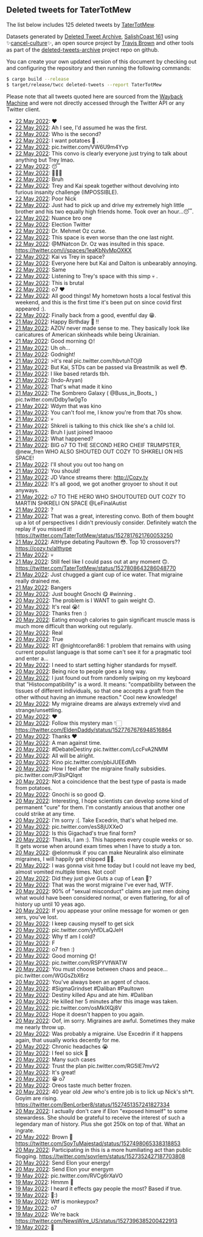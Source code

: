 ## Deleted tweets for TaterTotMew

The list below includes 125 deleted tweets by
[TaterTotMew](https://twitter.com/TaterTotMew).



Datasets generated by [Deleted Tweet Archive](https://twitter.com/deletedtweet161), 
[SalishCoast 161](https://twitter.com/SalishCoastA) using 
✨[cancel-culture](https://github.com/travisbrown/cancel-culture)✨, an open source project by 
[Travis Brown](https://twitter.com/travisbrown) and other tools as part of the 
[deleted-tweets-archive](https://github.com/salcoast/deleted-tweets-archive/) project repo on github.

You can create your own updated version of this document by checking out and configuring the
repository and then running the following commands:

```bash
$ cargo build --release
$ target/release/twcc deleted-tweets --report TaterTotMew
```

Please note that all tweets quoted here are sourced from the
[Wayback Machine](https://web.archive.org) and were not directly accessed through the Twitter API or
any Twitter client.

* [22 May 2022](https://web.archive.org/web/20220522100344/https://twitter.com/TaterTotMew/status/1528315601202122753): ❤️ <!--1528315601202122753-->
* [22 May 2022](https://web.archive.org/web/20220522100256/https://twitter.com/TaterTotMew/status/1528315257478864898): Ah I see, I'd assumed he was the first. <!--1528315257478864898-->
* [22 May 2022](https://web.archive.org/web/20220522100021/https://twitter.com/TaterTotMew/status/1528314670481825793): Who is the second? <!--1528314670481825793-->
* [22 May 2022](https://web.archive.org/web/20220522095807/https://twitter.com/TaterTotMew/status/1528314217681534977): I want potatoes 🥔 . <!--1528314217681534977-->
* [22 May 2022](https://web.archive.org/web/20220522091623/https://twitter.com/TaterTotMew/status/1528303667794874374): pic.twitter.com/VW6U9m4Yvp <!--1528303667794874374-->
* [22 May 2022](https://web.archive.org/web/20220522091449/https://twitter.com/TaterTotMew/status/1528303132941463552): This convo is clearly everyone just trying to talk about anything but Trey lmao. <!--1528303132941463552-->
* [22 May 2022](https://web.archive.org/web/20220522091457/https://twitter.com/TaterTotMew/status/1528302025930330117): 😴 <!--1528302025930330117-->
* [22 May 2022](https://web.archive.org/web/20220522084711/https://twitter.com/TaterTotMew/status/1528296144916430849): 🤦🏻‍♂️ <!--1528296144916430849-->
* [22 May 2022](https://web.archive.org/web/20220522084318/https://twitter.com/TaterTotMew/status/1528295319955558406): Bruh <!--1528295319955558406-->
* [22 May 2022](https://web.archive.org/web/20220522083546/https://twitter.com/TaterTotMew/status/1528293302306492418): Trey and Kai speak together without devolving into furious insanity challenge (IMPOSSIBLE). <!--1528293302306492418-->
* [22 May 2022](https://web.archive.org/web/20220522083221/https://twitter.com/TaterTotMew/status/1528292591501975553): Poor Nick <!--1528292591501975553-->
* [22 May 2022](https://web.archive.org/web/20220522082421/https://twitter.com/TaterTotMew/status/1528290618979631104): Just had to pick up and drive my extremely high little brother and his two equally high friends home. Took over an hour...😴. <!--1528290618979631104-->
* [22 May 2022](https://web.archive.org/web/20220522072610/https://twitter.com/TaterTotMew/status/1528275914039214080): Nuance bro one <!--1528275914039214080-->
* [22 May 2022](https://web.archive.org/web/20220522072824/https://twitter.com/TaterTotMew/status/1528275841800601600): Election Twitter <!--1528275841800601600-->
* [22 May 2022](https://web.archive.org/web/20220522055547/https://twitter.com/TaterTotMew/status/1528248973424738306): Dr. Mehmet Oz curse. <!--1528253237467422720-->
* [22 May 2022](https://web.archive.org/web/20220522055328/https://twitter.com/TaterTotMew/status/1528252588671520769): This space is even worse than the one last night. <!--1528252588671520769-->
* [22 May 2022](https://web.archive.org/web/20220522055547/https://twitter.com/TaterTotMew/status/1528248973424738306): @MNatcon  Dr. Oz was insulted in this space. https://twitter.com/i/spaces/1eaKbNvMpOXKX <!--1528248973424738306-->
* [22 May 2022](https://web.archive.org/web/20220522053546/https://twitter.com/TaterTotMew/status/1528248174850330626): Kai vs Trey in space? <!--1528248174850330626-->
* [22 May 2022](https://web.archive.org/web/20220522053415/https://twitter.com/TaterTotMew/status/1528247800479326208): Everyone here but Kai and Dalton is unbearably annoying. <!--1528247800479326208-->
* [22 May 2022](https://web.archive.org/web/20220522051905/https://twitter.com/TaterTotMew/status/1528243884073046017): Same <!--1528243884073046017-->
* [22 May 2022](https://web.archive.org/web/20220522051733/https://twitter.com/TaterTotMew/status/1528243548021313536): Listening to Trey's space with this simp 💀 . <!--1528243548021313536-->
* [22 May 2022](https://web.archive.org/web/20220522051412/https://twitter.com/TaterTotMew/status/1528242693767417857): This is brutal <!--1528242693767417857-->
* [22 May 2022](https://web.archive.org/web/20220522033505/https://twitter.com/TaterTotMew/status/1528217615566610432): o7 ❤️ <!--1528217615566610432-->
* [22 May 2022](https://web.archive.org/web/20220522033037/https://twitter.com/TaterTotMew/status/1528216651522506752): All good things! My hometown hosts a local festival this weekend, and this is the first time it's been put on since covid first appeared :). <!--1528216651522506752-->
* [22 May 2022](https://web.archive.org/web/20220522032545/https://twitter.com/TaterTotMew/status/1528215451314036736): Finally back from a good, eventful day 😁. <!--1528215451314036736-->
* [21 May 2022](https://web.archive.org/web/20220521190025/https://twitter.com/TaterTotMew/status/1528088258470617088): Happy Birthday 🎉 !! <!--1528088258470617088-->
* [21 May 2022](https://web.archive.org/web/20220521151648/https://twitter.com/TaterTotMew/status/1528031787032657920): AZOV never made sense to me. They basically look like caricatures of American skinheads while being Ukrainian. <!--1528031787032657920-->
* [21 May 2022](https://web.archive.org/web/20220521133340/https://twitter.com/TaterTotMew/status/1528000148181327872): Good morning 🌞! <!--1528000148181327872-->
* [21 May 2022](https://web.archive.org/web/20220521091713/https://twitter.com/TaterTotMew/status/1527941398829342721): Uh oh... <!--1527941398829342721-->
* [21 May 2022](https://web.archive.org/web/20220521090905/https://twitter.com/TaterTotMew/status/1527939331461156864): Godnight! <!--1527939331461156864-->
* [21 May 2022](https://web.archive.org/web/20220521090708/https://twitter.com/TaterTotMew/status/1527938927549726722): >it's real pic.twitter.com/hbvtuhTOj9 <!--1527938927549726722-->
* [21 May 2022](https://web.archive.org/web/20220521090434/https://twitter.com/TaterTotMew/status/1527938319270674433): But Kai, STDs can be passed via Breastmilk as well 😳. <!--1527938319270674433-->
* [21 May 2022](https://web.archive.org/web/20220521085027/https://twitter.com/TaterTotMew/status/1527934761007828993): I like based retards tbh. <!--1527934761007828993-->
* [21 May 2022](https://web.archive.org/web/20220521083318/https://twitter.com/TaterTotMew/status/1527930302202531840): (Indo-Aryan) <!--1527930302202531840-->
* [21 May 2022](https://web.archive.org/web/20220521082730/https://twitter.com/TaterTotMew/status/1527929029118009348): That's what made it kino <!--1527929029118009348-->
* [21 May 2022](https://web.archive.org/web/20220521082153/https://twitter.com/TaterTotMew/status/1527927598210228226): The Sombrero Galaxy ( @Buss_in_Boots_  ) pic.twitter.com/Ddby1w0gTo <!--1527927598210228226-->
* [21 May 2022](https://web.archive.org/web/20220521081057/https://twitter.com/TaterTotMew/status/1527924782297141251): Wdym that was kino <!--1527924782297141251-->
* [21 May 2022](https://web.archive.org/web/20220521080729/https://twitter.com/TaterTotMew/status/1527923882669252609): You can't fool me, I know you're from that 70s show. <!--1527923882669252609-->
* [21 May 2022](https://web.archive.org/web/20220521080659/https://twitter.com/TaterTotMew/status/1527923776591208449): 💀 <!--1527923776591208449-->
* [21 May 2022](https://web.archive.org/web/20220521073412/https://twitter.com/TaterTotMew/status/1527915541771522049): Shkreli is talking to this chick like she's a child lol. <!--1527915541771522049-->
* [21 May 2022](https://web.archive.org/web/20220521073107/https://twitter.com/TaterTotMew/status/1527914786364825600): Bruh I just joined lmaooo <!--1527914786364825600-->
* [21 May 2022](https://web.archive.org/web/20220521072805/https://twitter.com/TaterTotMew/status/1527914037983461377): What happened? <!--1527914037983461377-->
* [21 May 2022](https://web.archive.org/web/20220521064608/https://twitter.com/TaterTotMew/status/1527903503938686978): BIG o7 TO THE SECOND HERO CHEIF TRUMPSTER,  @new_fren  WHO ALSO SHOUTED OUT COZY TO SHKRELI ON HIS SPACE! <!--1527903503938686978-->
* [21 May 2022](https://web.archive.org/web/20220521064526/https://twitter.com/TaterTotMew/status/1527903224350625792): I'll shout you out too hang on <!--1527903224350625792-->
* [21 May 2022](https://web.archive.org/web/20220521054210/https://twitter.com/TaterTotMew/status/1527887350025658370): You should! <!--1527887350025658370-->
* [21 May 2022](https://web.archive.org/web/20220521053859/https://twitter.com/TaterTotMew/status/1527886481984987136): JD Vance streams there: http://Cozy.tv <!--1527886481984987136-->
* [21 May 2022](https://web.archive.org/web/20220521053221/https://twitter.com/TaterTotMew/status/1527884882176876544): It's all good, we got another groyoer to shout it out anyways. <!--1527884882176876544-->
* [21 May 2022](https://web.archive.org/web/20220521053030/https://twitter.com/TaterTotMew/status/1527884467519557632): o7 TO THE HERO WHO SHOUTOUTED OUT COZY TO MARTIN SHKRELI ON SPACE  @LeFinalAutist <!--1527884467519557632-->
* [21 May 2022](https://web.archive.org/web/20220521052304/https://twitter.com/TaterTotMew/status/1527882572436582401): ? <!--1527882572436582401-->
* [21 May 2022](https://web.archive.org/web/20220521043513/https://twitter.com/TaterTotMew/status/1527870359952887812): That was a great, interesting convo. Both of them bought up a lot of perspectives I didn't previously consider. Definitely watch the replay if you missed it! https://twitter.com/TaterTotMew/status/1527817621760053250 <!--1527870359952887812-->
* [21 May 2022](https://web.archive.org/web/20220521010448/https://twitter.com/TaterTotMew/status/1527817621760053250): AltHype debating Paultown 😳. Top 10 crossovers?? https://cozy.tv/althype <!--1527817621760053250-->
* [21 May 2022](https://web.archive.org/web/20220521003743/https://twitter.com/TaterTotMew/status/1527810723384119296): 💀 <!--1527810723384119296-->
* [21 May 2022](https://web.archive.org/web/20220521003637/https://twitter.com/TaterTotMew/status/1527810539895898112): Still feel like I could pass out at any moment 🙃. https://twitter.com/TaterTotMew/status/1527808643286048770 <!--1527810539895898112-->
* [21 May 2022](https://web.archive.org/web/20220521002939/https://twitter.com/TaterTotMew/status/1527808643286048770): Just chugged a giant cup of ice water. That migraine really drained me. <!--1527808643286048770-->
* [21 May 2022](https://web.archive.org/web/20220521000024/https://twitter.com/TaterTotMew/status/1527801358245670914): Bangers <!--1527801358245670914-->
* [20 May 2022](https://web.archive.org/web/20220520234351/https://twitter.com/TaterTotMew/status/1527797034635476992): Just bought Gnochi 😋  #winning . <!--1527797034635476992-->
* [20 May 2022](https://web.archive.org/web/20220520233908/https://twitter.com/TaterTotMew/status/1527795996578795520): The problem is I WANT to gain weight 🙃. <!--1527795996578795520-->
* [20 May 2022](https://web.archive.org/web/20220520234209/https://twitter.com/TaterTotMew/status/1527795373900709890): It's real 😭! <!--1527795373900709890-->
* [20 May 2022](https://web.archive.org/web/20220520232815/https://twitter.com/TaterTotMew/status/1527793323213303808): Thanks fren :) <!--1527793323213303808-->
* [20 May 2022](https://web.archive.org/web/20220520232802/https://twitter.com/TaterTotMew/status/1527793251176321024): Eating enough calories to gain significant muscle mass is much more difficult than working out regularly. <!--1527793251176321024-->
* [20 May 2022](https://web.archive.org/web/20220520225913/https://twitter.com/TaterTotMew/status/1527785941888270337): Real <!--1527785941888270337-->
* [20 May 2022](https://web.archive.org/web/20220520225012/https://twitter.com/TaterTotMew/status/1527783696891367430): True <!--1527783696891367430-->
* [20 May 2022](https://web.archive.org/web/20220520224939/https://twitter.com/TaterTotMew/status/1527783641618780164): RT @nightcorefan86: 1 problem that remains with using current populist language is that some can't see it for a pragmatic tool and enter a… <!--1527783641618780164-->
* [20 May 2022](https://web.archive.org/web/20220520225004/https://twitter.com/TaterTotMew/status/1527783593740750849): I need to start setting higher standards for myself. <!--1527783593740750849-->
* [20 May 2022](https://web.archive.org/web/20220520224527/https://twitter.com/TaterTotMew/status/1527782458267250693): Being nice to people goes a long way. <!--1527782458267250693-->
* [20 May 2022](https://web.archive.org/web/20220520221116/https://twitter.com/TaterTotMew/status/1527773879531458561): I just found out from randomly swiping on my keyboard that "Histocompatibility" is a word.   It means: "compatibility between the tissues of different individuals, so that one accepts a graft from the other without having an immune reaction."  Cool new knowledge! <!--1527773879531458561-->
* [20 May 2022](https://web.archive.org/web/20220520220741/https://twitter.com/TaterTotMew/status/1527772886525693954): My migraine dreams are always extremely vivd and strange/unsettling. <!--1527772886525693954-->
* [20 May 2022](https://web.archive.org/web/20220520220243/https://twitter.com/TaterTotMew/status/1527771585427427329): ❤️ <!--1527771585427427329-->
* [20 May 2022](https://web.archive.org/web/20220520220243/https://twitter.com/TaterTotMew/status/1527771585427427329): Follow this mystery man 👇🏻 https://twitter.com/EldenDaddy/status/1527767676948516864 <!--1527771197106176003-->
* [20 May 2022](https://web.archive.org/web/20220520215946/https://twitter.com/TaterTotMew/status/1527770930977640448): Thanks ❤️ <!--1527770930977640448-->
* [20 May 2022](https://web.archive.org/web/20220520215851/https://twitter.com/TaterTotMew/status/1527770821439148032): A man against time. <!--1527770821439148032-->
* [20 May 2022](https://web.archive.org/web/20220520215732/https://twitter.com/TaterTotMew/status/1527770441422626817): #DebateDestiny  pic.twitter.com/LccFvA2NMM <!--1527770441422626817-->
* [20 May 2022](https://web.archive.org/web/20220520215442/https://twitter.com/TaterTotMew/status/1527769611281879043): All will be alright. <!--1527769611281879043-->
* [20 May 2022](https://web.archive.org/web/20220520215020/https://twitter.com/TaterTotMew/status/1527768495320072194): Kino pic.twitter.com/pbiJUEEdMh <!--1527768495320072194-->
* [20 May 2022](https://web.archive.org/web/20220520214306/https://twitter.com/TaterTotMew/status/1527766756512735233): How I feel after the migraine finally subsidies. pic.twitter.com/P3lsPQlqnt <!--1527766756512735233-->
* [20 May 2022](https://web.archive.org/web/20220520213851/https://twitter.com/TaterTotMew/status/1527765606052798466): Not a coincidence that the best type of pasta is made from potatoes. <!--1527765806506975238-->
* [20 May 2022](https://web.archive.org/web/20220520213851/https://twitter.com/TaterTotMew/status/1527765606052798466): Gnochi is so good 😋. <!--1527765606052798466-->
* [20 May 2022](https://web.archive.org/web/20220520213651/https://twitter.com/TaterTotMew/status/1527765258420486144): Interesting, I hope scientists can develop some kind of permanent "cure" for them. I'm constantly anxious that another one could strike at any time. <!--1527765258420486144-->
* [20 May 2022](https://web.archive.org/web/20220520213335/https://twitter.com/TaterTotMew/status/1527764436316041216): I'm sorry :(. Take Excedrin, that's what helped me. <!--1527764436316041216-->
* [20 May 2022](https://web.archive.org/web/20220520213238/https://twitter.com/TaterTotMew/status/1527764167192719360): pic.twitter.com/esS8jUXXeO <!--1527764167192719360-->
* [20 May 2022](https://web.archive.org/web/20220520212815/https://twitter.com/TaterTotMew/status/1527763004451954690): Is this Gigachad's true final form? <!--1527763004451954690-->
* [20 May 2022](https://web.archive.org/web/20220520212611/https://twitter.com/TaterTotMew/status/1527762585478696960): Thanks, I am :). This happens every couple weeks or so. It gets worse when around exam times when I have to study a ton. <!--1527762585478696960-->
* [20 May 2022](https://web.archive.org/web/20220520212430/https://twitter.com/TaterTotMew/status/1527762158016151552): @elonmusk  if you can make Neuralink also eliminate migraines, I will happily get chipped 🙏🏻. <!--1527762158016151552-->
* [20 May 2022](https://web.archive.org/web/20220520211719/https://twitter.com/TaterTotMew/status/1527760215663431680): I was gonna visit hme today but I could not leave my bed, almost vomited multiple times. Not cool! <!--1527760215663431680-->
* [20 May 2022](https://web.archive.org/web/20220520211331/https://twitter.com/TaterTotMew/status/1527759416031907846): Did they just give Guts a cup of Lean 🧐? <!--1527759416031907846-->
* [20 May 2022](https://web.archive.org/web/20220520210832/https://twitter.com/TaterTotMew/status/1527758025561448454): That was the worst migraine I've ever had, WTF. <!--1527758025561448454-->
* [20 May 2022](https://web.archive.org/web/20220520171611/https://twitter.com/TaterTotMew/status/1527699565134155777): 90% of "sexual misconduct" claims are just men doing what would have been considered normal, or even flattering, for all of history up until 10 yeas ago. <!--1527699565134155777-->
* [20 May 2022](https://web.archive.org/web/20220520171307/https://twitter.com/TaterTotMew/status/1527698818338275332): If you appease your online message for women or gen xers, you've lost. <!--1527698818338275332-->
* [20 May 2022](https://web.archive.org/web/20220520170326/https://twitter.com/TaterTotMew/status/1527696277286359040): I keep causing myself to get sick <!--1527696277286359040-->
* [20 May 2022](https://web.archive.org/web/20220520165556/https://twitter.com/TaterTotMew/status/1527694499564212225): pic.twitter.com/yhfDLaQJeH <!--1527694499564212225-->
* [20 May 2022](https://web.archive.org/web/20220520165443/https://twitter.com/TaterTotMew/status/1527694276922167299): Why tf am I cold? <!--1527694276922167299-->
* [20 May 2022](https://web.archive.org/web/20220520163759/https://twitter.com/TaterTotMew/status/1527690003178041346): F <!--1527690003178041346-->
* [20 May 2022](https://web.archive.org/web/20220520131530/https://twitter.com/TaterTotMew/status/1527639070343585794): o7 fren :) <!--1527639070343585794-->
* [20 May 2022](https://web.archive.org/web/20220520131305/https://twitter.com/TaterTotMew/status/1527638320846610432): Good morning 🌞! <!--1527638320846610432-->
* [20 May 2022](https://web.archive.org/web/20220520073309/https://twitter.com/TaterTotMew/status/1527552850750054400): pic.twitter.com/RSPYVfWATW <!--1527552850750054400-->
* [20 May 2022](https://web.archive.org/web/20220520072939/https://twitter.com/TaterTotMew/status/1527552016343523328): You must choose between chaos and peace... pic.twitter.com/WGGsZbX6rz <!--1527552016343523328-->
* [20 May 2022](https://web.archive.org/web/20220520072704/https://twitter.com/TaterTotMew/status/1527551423705141248): You've always been an agent of chaos. <!--1527551423705141248-->
* [20 May 2022](https://web.archive.org/web/20220520072643/https://twitter.com/TaterTotMew/status/1527551246252613632): #SigmaGrindset   #Daliban   #Paultown <!--1527551246252613632-->
* [20 May 2022](https://web.archive.org/web/20220520072506/https://twitter.com/TaterTotMew/status/1527550850553495553): Destiny killed Apu and ate him.  #Daliban <!--1527550850553495553-->
* [20 May 2022](https://web.archive.org/web/20220520072353/https://twitter.com/TaterTotMew/status/1527550613202026500): He killed her 5 minutes after this image was taken. <!--1527550613202026500-->
* [20 May 2022](https://web.archive.org/web/20220520071736/https://twitter.com/TaterTotMew/status/1527548976190332930): pic.twitter.com/osMklXQj8V <!--1527548976190332930-->
* [20 May 2022](https://web.archive.org/web/20220520071450/https://twitter.com/TaterTotMew/status/1527548302585212928): Hope it doesn't happen to you again. <!--1527548302585212928-->
* [20 May 2022](https://web.archive.org/web/20220520065422/https://twitter.com/TaterTotMew/status/1527543114499514370): Oof, im sorry. Migraines are awful. Sometimes they make me nearly throw up. <!--1527543114499514370-->
* [20 May 2022](https://web.archive.org/web/20220520065056/https://twitter.com/TaterTotMew/status/1527542247633338369): Was probably a migraine. Use Excedrin if it happens again, that usually works decently for me. <!--1527542247633338369-->
* [20 May 2022](https://web.archive.org/web/20220520063400/https://twitter.com/TaterTotMew/status/1527537971007836160): Chronic headaches 😭 <!--1527537971007836160-->
* [20 May 2022](https://web.archive.org/web/20220520063154/https://twitter.com/TaterTotMew/status/1527537490566979584): I feel so sick 🤕 <!--1527537490566979584-->
* [20 May 2022](https://web.archive.org/web/20220520042107/https://twitter.com/TaterTotMew/status/1527504620762931204): Many such cases <!--1527504620762931204-->
* [20 May 2022](https://web.archive.org/web/20220520042025/https://twitter.com/TaterTotMew/status/1527504371076014086): Trust the plan pic.twitter.com/RG5IE7mvV2 <!--1527504371076014086-->
* [20 May 2022](https://web.archive.org/web/20220520041607/https://twitter.com/TaterTotMew/status/1527503358310981651): It's great! <!--1527503358310981651-->
* [20 May 2022](https://web.archive.org/web/20220520041532/https://twitter.com/TaterTotMew/status/1527503184150896652): 😁 o7 <!--1527503184150896652-->
* [20 May 2022](https://web.archive.org/web/20220520041216/https://twitter.com/TaterTotMew/status/1527502277858181124): Oreos taste much better frozen. <!--1527502277858181124-->
* [20 May 2022](https://web.archive.org/web/20220520040744/https://twitter.com/TaterTotMew/status/1527501088768802835): 40 year old Jew who's entire job is to lick up Nick's sh*t. Goyim are rising. https://twitter.com/BenLorber8/status/1527451357241827334 <!--1527501088768802835-->
* [20 May 2022](https://web.archive.org/web/20220520040400/https://twitter.com/TaterTotMew/status/1527500185294749703): I actually don't care if Elon "exposed himself" to some stewardess. She should be grateful to receive the interest of such a legendary man of history. Plus she got 250k on top of that. What an ingrate. <!--1527500185294749703-->
* [20 May 2022](https://web.archive.org/web/20220520040013/https://twitter.com/TaterTotMew/status/1527499259980955650): Brown 💩 https://twitter.com/SoyTuMajestad/status/1527498065338318853 <!--1527499259980955650-->
* [20 May 2022](https://web.archive.org/web/20220520035116/https://twitter.com/TaterTotMew/status/1527497003596398602): Participating in this is a more humiliating act than public flogging. https://twitter.com/sovrlem/status/1527352427187703808 <!--1527497003596398602-->
* [20 May 2022](https://web.archive.org/web/20220520035218/https://twitter.com/TaterTotMew/status/1527496532148240385): Send Elon your energy! <!--1527496532148240385-->
* [20 May 2022](https://web.archive.org/web/20220520030348/https://twitter.com/TaterTotMew/status/1527485067773222915): Send Elon your energym <!--1527485067773222915-->
* [19 May 2022](https://web.archive.org/web/20220519223323/https://twitter.com/TaterTotMew/status/1527417004428251138): pic.twitter.com/RVCg6rXaVO <!--1527417004428251138-->
* [19 May 2022](https://web.archive.org/web/20220519222209/https://twitter.com/TaterTotMew/status/1527414181351280659): Hmmm 🤔 <!--1527414181351280659-->
* [19 May 2022](https://web.archive.org/web/20220519221657/https://twitter.com/TaterTotMew/status/1527412825743888385): I heard it effects gay people the most? Based if true. <!--1527412825743888385-->
* [19 May 2022](https://web.archive.org/web/20220519221515/https://twitter.com/TaterTotMew/status/1527412419533885446): 🥔:) <!--1527412419533885446-->
* [19 May 2022](https://web.archive.org/web/20220519221458/https://twitter.com/TaterTotMew/status/1527412324264464403): Wtf is monkeypox? <!--1527412324264464403-->
* [19 May 2022](https://web.archive.org/web/20220519221348/https://twitter.com/TaterTotMew/status/1527412162469187586): o7 <!--1527412162469187586-->
* [19 May 2022](https://web.archive.org/web/20220519220709/https://twitter.com/TaterTotMew/status/1527410453567131679): We're back https://twitter.com/NewsWire_US/status/1527396385200422913 <!--1527410453567131679-->
* [19 May 2022](https://web.archive.org/web/20220519221238/https://twitter.com/TaterTotMew/status/1527362035503476736): 🥔 <!--1527362035503476736-->
